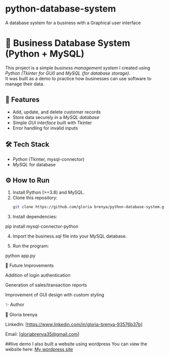 # python-database-system
A database system for a business with a Graphical user interface

# 🏢 Business Database System (Python + MySQL)

This project is a simple *business management system* I created using *Python (Tkinter for GUI)* and *MySQL (for database storage)*.  
It was built as a demo to practice how businesses can use software to manage their data.

## 🚀 Features
- Add, update, and delete customer records  
- Store data securely in a *MySQL database*  
- Simple *GUI interface* built with Tkinter  
- Error handling for invalid inputs 

## 🛠 Tech Stack
- *Python* (Tkinter, mysql-connector)  
- *MySQL* for database  

## ⚙ How to Run
1. Install Python (>=3.8) and MySQL.  
2. Clone this repository:  
   ```bash
   git clone https://github.com/gloria brenya/python-database-system.git

3. Install dependencies:

pip install mysql-connector-python


4. Import the business.sql file into your MySQL database.


5. Run the program:

python app.py


🎯 Future Improvements

Addition of login authentication

Generation of sales/transaction reports

Improvement of GUI design with custom styling

✨ Author

👤 Gloria brenya

LinkedIn: [https://www.linkedin.com/in/gloria-brenya-93576b37b]

Email: [gloriabrenya35@gmail.com]

##live demo
I also built a website using wordpress
You can view the website here:
[My wordpress site](http://gb568.ceiscy.com/Wordpress)


